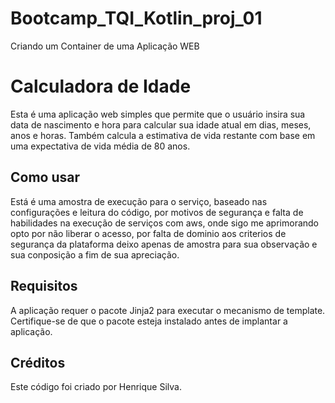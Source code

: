 # Bootcamp_TQI_Kotlin_proj_01
Criando um Container de uma Aplicação WEB


# Calculadora de Idade

Esta é uma aplicação web simples que permite que o usuário insira sua data de nascimento e hora para calcular sua idade atual em dias, meses, anos e horas. Também calcula a estimativa de vida restante com base em uma expectativa de vida média de 80 anos.

## Como usar

Está é uma amostra de execução para o serviço, baseado nas configurações e leitura do código, por motivos de segurança e falta de habilidades na execução de serviços com aws, onde sigo me aprimorando opto por não liberar o acesso, por falta de dominio aos criterios de segurança da plataforma deixo apenas de amostra para sua observação e sua conposição a fim de sua apreciação.

## Requisitos

A aplicação requer o pacote Jinja2 para executar o mecanismo de template. Certifique-se de que o pacote esteja instalado antes de implantar a aplicação.

## Créditos

Este código foi criado por Henrique Silva.
